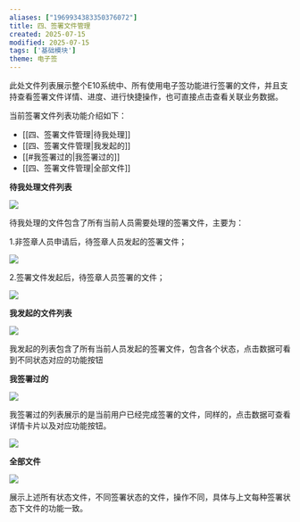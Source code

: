```yaml
---
aliases: ["1969934383350376072"]
title: 四、签署文件管理
created: 2025-07-15
modified: 2025-07-15
tags: ['基础模块']
theme: 电子签
---
```


此处文件列表展示整个E10系统中、所有使用电子签功能进行签署的文件，并且支持查看签署文件详情、进度、进行快捷操作，也可直接点击查看关联业务数据。

当前签署文件列表功能介绍如下：

- [[四、签署文件管理|待我处理]]
- [[四、签署文件管理|我发起的]]
- [[#我签署过的|我签署过的]]
- [[四、签署文件管理|全部文件]]

**待我处理文件列表**

**![](102172ac89bde8f1ad2a9666de7ea038.jpg)**

待我处理的文件包含了所有当前人员需要处理的签署文件，主要为：

1.非签章人员申请后，待签章人员发起的签署文件；

![](49a2dcaea80ce881c9ebd4f346ddf8c7.jpg)

2.签署文件发起后，待签章人员签署的文件；

![](08aaa6098ed9b860eb254fbf688ffc21.jpg)

**我发起的文件列表**

**![](ac80a268f617f5a4d4716c295388f042.jpg)**

我发起的列表包含了所有当前人员发起的签署文件，包含各个状态，点击数据可看到不同状态对应的功能按钮

**我签署过的**

![](a49b43b83a114213347e26e7b2baf4bc.jpg)

我签署过的列表展示的是当前用户已经完成签署的文件，同样的，点击数据可查看详情卡片以及对应功能按钮。

![](972b26debdde7fd64913ba59a8d95c42.jpg)

**全部文件**

![](af4312eb2d1a73f3b4d3d644ad5f6a6c.jpg)

展示上述所有状态文件，不同签署状态的文件，操作不同，具体与上文每种签署状态下文件的功能一致。